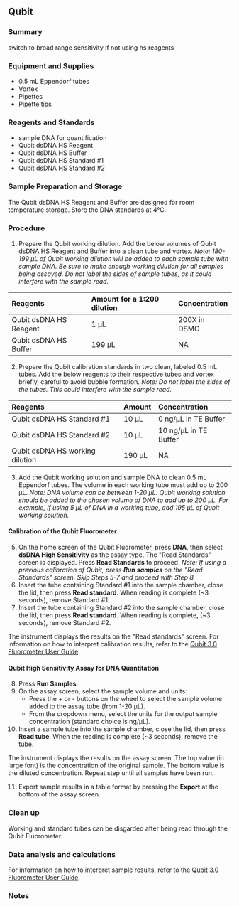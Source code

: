 ## Qubit

### Summary
switch to broad range sensitivity if not using hs reagents
### Equipment and Supplies
- 0.5 mL Eppendorf tubes
- Vortex
- Pipettes
- Pipette tips
### Reagents and Standards
- sample DNA for quantification
- Qubit dsDNA HS Reagent
- Qubit dsDNA HS Buffer
- Qubit dsDNA HS Standard #1
- Qubit dsDNA HS Standard #2
### Sample Preparation and Storage
The Qubit dsDNA HS Reagent and Buffer are designed for room temperature storage. Store the DNA standards at 4°C.
### Procedure 
1. Prepare the Qubit working dilution. Add the below volumes of Qubit dsDNA HS Reagent and Buffer into a clean tube and vortex. *Note: 180-199 µL of Qubit working dilution will be added to each sample tube with sample DNA. Be sure to make enough working dilution for all samples being assayed. Do not label the sides of sample tubes, as it could interfere with the sample read.*
   
|Reagents|Amount for a 1:200 dilution|Concentration|
|:--------|:-----|:-------------------|
|Qubit dsDNA HS Reagent|1 µL|200X in DSMO|
|Qubit dsDNA HS Buffer|199 µL|NA|
2. Prepare the Qubit calibration standards in two clean, labeled 0.5 mL tubes. Add the below reagents to their respective tubes and vortex briefly, careful to avoid bubble formation. *Note: Do not label the sides of the tubes. This could interfere with the sample read.*

|Reagents|Amount|Concentration|
|:--------|:-----|:-------------------|
|Qubit dsDNA HS Standard #1|10 µL|0 ng/µL in TE Buffer|
|Qubit dsDNA HS Standard #2|10 µL|10 ng/µL in TE Buffer|
|Qubit dsDNA HS working dilution|190 µL|NA|
3. Add the Qubit working solution and sample DNA to clean 0.5 mL Eppendorf tubes. The volume in each working tube must add up to 200 µL. *Note: DNA volume can be between 1-20 µL. Qubit working solution should be added to the chosen volume of DNA to add up to 200 µL. For example, if using 5 µL of DNA in a working tube, add 195 µL of Qubit working solution.*
#### Calibration of the Qubit Fluorometer
5. On the home screen of the Qubit Fluorometer, press **DNA**, then select **dsDNA High Sensitivity** as the assay type. The "Read Standards" screen is displayed. Press **Read Standards** to proceed. *Note: If using a previous calibration of Qubit, press **Run samples** on the "Read Standards" screen. Skip Steps 5-7 and proceed with Step 8.*
6. Insert the tube containing Standard #1 into the sample chamber, close the lid, then press **Read standard**. When reading is complete (~3 seconds), remove Standard #1.
7. Insert the tube containing Standard #2 into the sample chamber, close the lid, then press **Read standard**. When reading is complete, (~3 seconds), remove Standard #2.


The instrument displays the results on the "Read standards" screen. For information on how to interpret calibration results, refer to the [Qubit 3.0 Fluorometer User Guide](https://tools.thermofisher.com/content/sfs/manuals/qubit_3_fluorometer_man.pdf).
#### Qubit High Sensitivity Assay for DNA Quantitation
8. Press **Run Samples**.
9. On the assay screen, select the sample volume and units:
    - Press the + or - buttons on the wheel to select the sample volume added to the assay tube (from 1-20 µL).
    - From the dropdown menu, select the units for the output sample concentration (standard choice is ng/µL).
10. Insert a sample tube into the sample chamber, close the lid, then press **Read tube**. When the reading is complete (~3 seconds), remove the tube.


The instrument displays the results on the assay screen. The top value (in large font) is the concentration of the original sample. The bottom value is the diluted concentration. Repeat step until all samples have been run.

11. Export sample results in a table format by pressing the **Export** at the bottom of the assay screen.
### Clean up
Working and standard tubes can be disgarded after being read through the Qubit Fluorometer.
### Data analysis and calculations
For information on how to interpret sample results, refer to the [Qubit 3.0 Fluorometer User Guide](https://tools.thermofisher.com/content/sfs/manuals/qubit_3_fluorometer_man.pdf). 
### Notes

